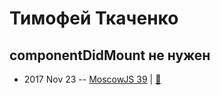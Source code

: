 # Тимофей Ткаченко

## componentDidMount не нужен
- 2017 Nov 23 -- [MoscowJS 39](https://www.youtube.com/watch?v=HEqgw16l64Q)  | [:notebook:](https://cloud.mail.ru/public/LwMw/dgBuH6stK)  
